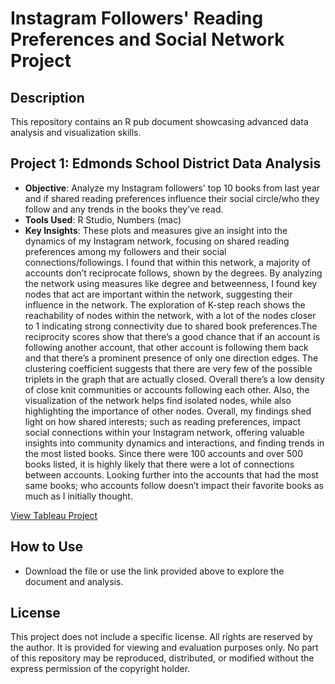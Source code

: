 # Instagram Followers' Reading Preferences and Social Network Project

## Description
This repository contains an R pub document showcasing advanced data analysis and visualization skills.

## Project 1: Edmonds School District Data Analysis
- **Objective**: Analyze my Instagram followers' top 10 books from last year and if shared reading preferences influence their social circle/who they follow and any trends in the books they’ve read.
- **Tools Used**: R Studio, Numbers (mac)
- **Key Insights**: These plots and measures give an insight into the dynamics of my Instagram network, focusing on shared reading preferences among my followers and their social connections/followings. I found that within this network, a majority of accounts don’t reciprocate follows, shown by the degrees. By analyzing the network using measures like degree and betweenness, I found key nodes that act are important within the network, suggesting their influence in the network. The exploration of K-step reach shows the reachability of nodes within the network, with a lot of the nodes closer to 1 indicating strong connectivity due to shared book preferences.The reciprocity scores show that there’s a good chance that if an account is following another account, that other account is following them back and that there’s a prominent presence of only one direction edges. The clustering coefficient suggests that there are very few of the possible triplets in the graph that are actually closed. Overall there’s a low density of close knit communities or accounts following each other. Also, the visualization of the network helps find isolated nodes, while also highlighting the importance of other nodes. Overall, my findings shed light on how shared interests; such as reading preferences, impact social connections within your Instagram network, offering valuable insights into community dynamics and interactions, and finding trends in the most listed books. Since there were 100 accounts and over 500 books listed, it is highly likely that there were a lot of connections between accounts. Looking further into the accounts that had the most same books; who accounts follow doesn’t impact their favorite books as much as I initially thought.

[View Tableau Project](http://rpubs.com/audrielle_staples/1196140)

## How to Use
- Download the file or use the link provided above to explore the document and analysis. 

## License
This project does not include a specific license. All rights are reserved by the author. It is provided for viewing and evaluation purposes only. No part of this repository may be reproduced, distributed, or modified without the express permission of the copyright holder.


